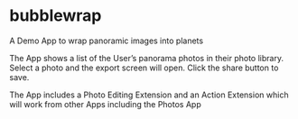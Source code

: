 # bubblewrap
A Demo App to wrap panoramic images into planets

The App shows a list of the User’s panorama photos in their photo library. Select a photo and the export screen will open. Click the share button to save.

The App includes a Photo Editing Extension and an Action Extension which will work from other Apps including the Photos App
